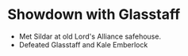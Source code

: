 # Showdown with Glasstaff

- Met Sildar at old  Lord's Alliance safehouse.
- Defeated Glasstaff and Kale Emberlock